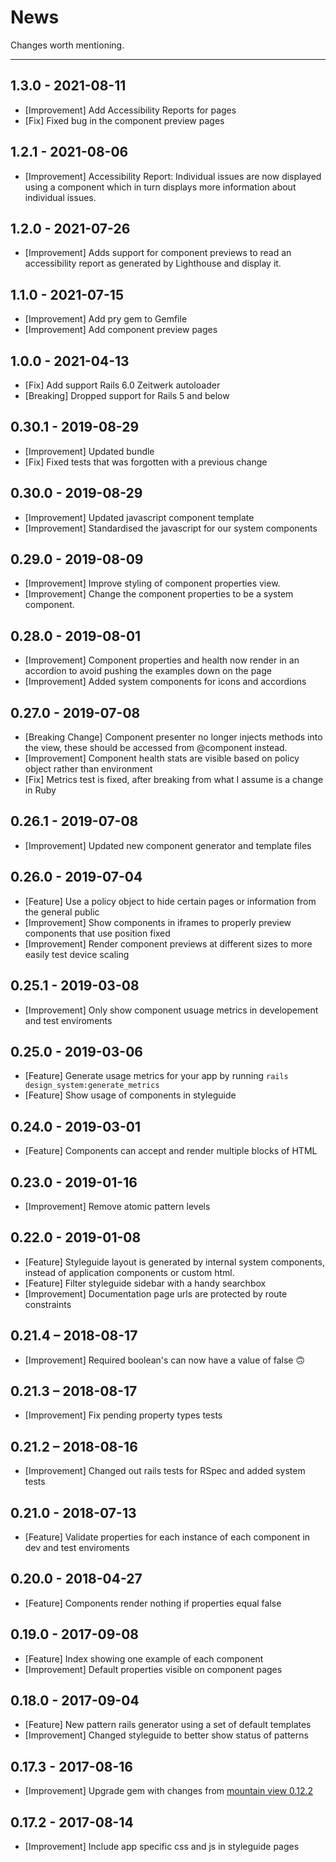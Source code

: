 # News

Changes worth mentioning.

---
## 1.3.0 - 2021-08-11
- [Improvement] Add Accessibility Reports for pages
- [Fix] Fixed bug in the component preview pages

## 1.2.1 - 2021-08-06
- [Improvement] Accessibility Report: Individual issues are now displayed using a component which in turn displays more information about individual issues.

## 1.2.0 - 2021-07-26
- [Improvement] Adds support for component previews to read an accessibility report as generated by Lighthouse and display it.

## 1.1.0 - 2021-07-15
- [Improvement] Add pry gem to Gemfile
- [Improvement] Add component preview pages

## 1.0.0 - 2021-04-13
- [Fix] Add support Rails 6.0 Zeitwerk autoloader
- [Breaking] Dropped support for Rails 5 and below

## 0.30.1 - 2019-08-29
- [Improvement] Updated bundle
- [Fix] Fixed tests that was forgotten with a previous change

## 0.30.0 - 2019-08-29
- [Improvement] Updated javascript component template
- [Improvement] Standardised the javascript for our system components

## 0.29.0 - 2019-08-09
- [Improvement] Improve styling of component properties view.
- [Improvement] Change the component properties to be a system component.

## 0.28.0 - 2019-08-01
- [Improvement] Component properties and health now render in an accordion to avoid pushing the examples down on the page
- [Improvement] Added system components for icons and accordions

## 0.27.0 - 2019-07-08
- [Breaking Change] Component presenter no longer injects methods into the view, these should be accessed from @component instead.
- [Improvement] Component health stats are visible based on policy object rather than environment
- [Fix] Metrics test is fixed, after breaking from what I assume is a change in Ruby

## 0.26.1 - 2019-07-08
- [Improvement] Updated new component generator and template files

## 0.26.0 - 2019-07-04
- [Feature] Use a policy object to hide certain pages or information from the general public
- [Improvement] Show components in iframes to properly preview components that use position fixed
- [Improvement] Render component previews at different sizes to more easily test device scaling

## 0.25.1 - 2019-03-08
- [Improvement] Only show component usuage metrics in developement and test enviroments

## 0.25.0 - 2019-03-06
- [Feature] Generate usage metrics for your app by running `rails design_system:generate_metrics`
- [Feature] Show usage of components in styleguide

## 0.24.0 - 2019-03-01
- [Feature] Components can accept and render multiple blocks of HTML

## 0.23.0 - 2019-01-16
- [Improvement] Remove atomic pattern levels

## 0.22.0 - 2019-01-08
- [Feature] Styleguide layout is generated by internal system components, instead of application components or custom html.
- [Feature] Filter styleguide sidebar with a handy searchbox
- [Improvement] Documentation page urls are protected by route constraints

## 0.21.4 – 2018-08-17
- [Improvement] Required boolean's can now have a value of false :upside_down_face:

## 0.21.3 – 2018-08-17
- [Improvement] Fix pending property types tests

## 0.21.2 – 2018-08-16
- [Improvement] Changed out rails tests for RSpec and added system tests

## 0.21.0 - 2018-07-13
- [Feature] Validate properties for each instance of each component in dev and test enviroments

## 0.20.0 - 2018-04-27
- [Feature] Components render nothing if properties equal false

## 0.19.0 - 2017-09-08
- [Feature] Index showing one example of each component
- [Improvement] Default properties visible on component pages

## 0.18.0 - 2017-09-04
- [Feature] New pattern rails generator using a set of default templates
- [Improvement] Changed styleguide to better show status of patterns

## 0.17.3 - 2017-08-16
- [Improvement] Upgrade gem with changes from [mountain view 0.12.2](https://github.com/devnacho/mountain_view)

## 0.17.2 - 2017-08-14
- [Improvement] Include app specific css and js in styleguide pages
